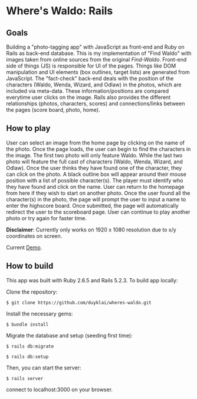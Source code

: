 # Where's Waldo: Rails

## Goals

Building a "photo-tagging app" with JavaScript as front-end and Ruby on Rails as back-end database. This is my implementation of "Find Waldo" with images taken from online sources from the original _Find-Waldo_. Front-end side of things (JS) is responsible for UI of the pages. Things like DOM manipulation and UI elements (box outlines, target lists) are generated from JavaScript. The "fact-check" back-end deals with the position of the characters (Waldo, Wenda, Wizard, and Odlaw) in the photos, which are included via meta-data. These information/positions are compared everytime user clicks on the image. Rails also provides the different relationships (photos, characters, scores) and connections/links between the pages (score board, photo, home).

## How to play

User can select an image from the home page by clicking on the name of the photo. Once the page loads, the user can begin to find the characters in the image. The first two photo will only feature Waldo. While the last two photo will feature the full cast of characters (Waldo, Wenda, Wizard, and Odlaw). Once the user thinks they have found one of the character, they can click on the photo. A black outline box will appear around their mouse position with a list of possible character(s). The player must identify who they have found and click on the name. User can return to the homepage from here if they wish to start on another photo. Once the user found all the character(s) in the photo, the page will prompt the user to input a name to enter the highscore board. Once submitted, the page will automatically redirect the user to the scoreboard page. User can continue to play another photo or try again for faster time.

**Disclaimer**: Currently only works on 1920 x 1080 resolution due to x/y coordinates on screen.

Current [Demo](https://tranquil-castle-83602.herokuapp.com/).

## How to build

This app was built with Ruby 2.6.5 and Rails 5.2.3. To build app locally:

Clone the repository:

`$ git clone https://github.com/duyklai/wheres-waldo.git`

Install the necessary gems:

`$ bundle install`

Migrate the database and setup (seeding first time):

`$ rails db:migrate`

`$ rails db:setup`

Then, you can start the server:

`$ rails server`

connect to localhost:3000 on your browser.
